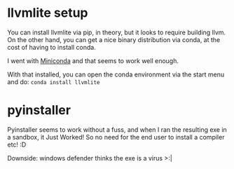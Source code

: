 
# llvmlite setup
You can install llvmlite via pip, in theory, but it looks to require building llvm.
On the other hand, you can get a nice binary distribution via conda, at the cost of
having to install conda.

I went with
[Miniconda](https://docs.conda.io/projects/conda/en/latest/user-guide/install/windows.html )
and that seems to work well enough.

With that installed, you can open the conda environment via the start menu and do:
`conda install llvmlite`

# pyinstaller
Pyinstaller seems to work without a fuss, and when I ran the resulting exe in a sandbox,
it Just Worked!  So no need for the end user to install a compiler etc! :D

Downside: windows defender thinks the exe is a virus >:|
